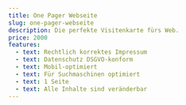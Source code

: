 ```yaml
---
title: One Pager Webseite
slug: one-pager-webseite
description: Die perfekte Visitenkarte fürs Web.
price: 2000
features:
  - text: Rechtlich korrektes Impressum
  - text: Datenschutz DSGVO-konform
  - text: Mobil-optimiert
  - text: Für Suchmaschinen optimiert
  - text: 1 Seite
  - text: Alle Inhalte sind veränderbar
---
```

